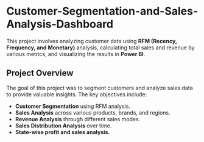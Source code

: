 # Customer-Segmentation-and-Sales-Analysis-Dashboard

This project involves analyzing customer data using **RFM (Recency, Frequency, and Monetary)** analysis, calculating total sales and revenue by various metrics, and visualizing the results in **Power BI**.

## Project Overview
The goal of this project was to segment customers and analyze sales data to provide valuable insights. The key objectives include:

- **Customer Segmentation** using RFM analysis.
- **Sales Analysis** across various products, brands, and regions.
- **Revenue Analysis** through different sales modes.
- **Sales Distribution Analysis** over time.
- **State-wise profit and sales analysis.**

